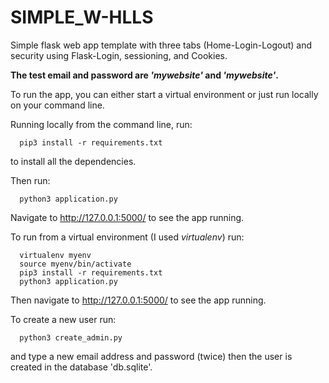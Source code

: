 # SIMPLE_W-HLLS
Simple flask web app template with three tabs (Home-Login-Logout) and security using Flask-Login, sessioning, and Cookies.

**The test email and password are _'mywebsite'_ and _'mywebsite'_.**

To run the app, you can either start a virtual environment or just run locally on your command line.

Running locally from the command line, run:
```
  pip3 install -r requirements.txt
```
to install all the dependencies.

Then run:
```
  python3 application.py
```

Navigate to http://127.0.0.1:5000/ to see the app running.


To run from a virtual environment (I used _virtualenv_) run:
```
  virtualenv myenv
  source myenv/bin/activate
  pip3 install -r requirements.txt
  python3 application.py
```

Then navigate to http://127.0.0.1:5000/ to see the app running.

To create a new user run:
```
  python3 create_admin.py
```
and type a new email address and password (twice) then the user is created in the database 'db.sqlite'.
